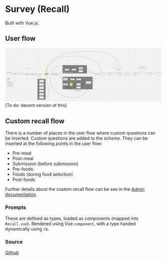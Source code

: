 # Survey (Recall)

Built with Vue.js.

## User flow

![User Flow](../assets/img/i24-recall-user-flow.png)
[To do: decent version of this]

## Custom recall flow
There is a number of places in the user flow where custom questions can be inserted. Custom questions are added to the _scheme_. They can be inserted at the following points in the user flow: 
* Pre-meal
* Post-meal
* Submission (before submission)
* Pre-foods
* Foods (during food selection)
* Post-foods

Further details about the custom recall flow can be see in the [Admin documentation](../admin/#custom-recall-questions).

### Prompts
These are defined as types, loaded as components (mapped into `Recall.vue`). Rendered using Vue `component`, with a type handed dynamically using :is. 

### Source
[Github](https://github.com/MRC-Epid-it24/intake24/tree/master/survey-client)